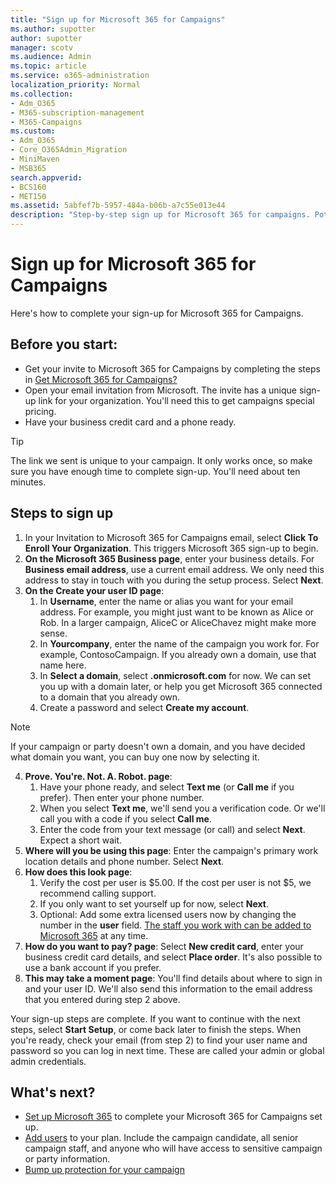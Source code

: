 ```yaml
---
title: "Sign up for Microsoft 365 for Campaigns"
ms.author: supotter
author: supotter
manager: scotv
ms.audience: Admin
ms.topic: article
ms.service: o365-administration
localization_priority: Normal
ms.collection: 
- Adm_O365
- M365-subscription-management 
- M365-Campaigns
ms.custom:
- Adm_O365
- Core_O365Admin_Migration
- MiniMaven
- MSB365
search.appverid:
- BCS160
- MET150
ms.assetid: 5abfef7b-5957-484a-b06b-a7c55e013e44
description: "Step-by-step sign up for Microsoft 365 for campaigns. Potect your campaign from cybersecurity threats to email, data, and communication."
---
```


# Sign up for Microsoft 365 for Campaigns 

Here's how to complete your sign-up for Microsoft 365 for Campaigns.

## Before you start: 
- Get your invite to Microsoft 365 for Campaigns by completing the steps in [Get Microsoft 365 for Campaigns?](get-microsoft-365-campaigns.md#get-microsoft-365-for-campaigns) 
- Open your email invitation from Microsoft. The invite has a unique sign-up link for your organization. You'll need this to get campaigns special pricing.
- Have your business credit card and a phone ready. 

> [!TIP]
> The link we sent is unique to your campaign. It only works once, so make sure you have enough time to complete sign-up. You'll need about ten minutes. 

## Steps to sign up 

1. In your Invitation to Microsoft 365 for Campaigns email, select **Click To Enroll Your Organization**. This triggers Microsoft 365 sign-up to begin.
2. **On the Microsoft 365 Business page**, enter your business details. For **Business email address**, use a current email address. We only need this address to stay in touch with you during the setup process. Select **Next**.
3. **On the Create your user ID page**:
    1. In **Username**, enter the name or alias you want for your email address. For example, you might just want to be known as Alice or Rob. In a larger campaign, AliceC or AliceChavez might make more sense.
    2. In **Yourcompany**, enter the name of the campaign you work for. For example, ContosoCampaign. If you already own a domain, use that name here. 
    3. In **Select a domain**, select **.onmicrosoft.com** for now. We can set you up with a domain later, or help you get Microsoft 365 connected to a domain that you already own.
    4. Create a password and select **Create my account**. 
> [!NOTE]
> If your campaign or party doesn't own a domain, and you have decided what domain you want, you can buy one now by selecting it.

4. **Prove. You're. Not. A. Robot. page**:
    1. Have your phone ready, and select **Text me** (or **Call me** if you prefer). Then enter your phone number. 
    2. When you select **Text me**, we'll send you a verification code. Or we'll call you with a code if you select **Call me**.
    3. Enter the code from your text message (or call) and select **Next**. Expect a short wait. 
5. **Where will you be using this page**: Enter the campaign's primary work location details and phone number. Select **Next**.
6. **How does this look page**:
    1. Verify the cost per user is $5.00. If the cost per user is not $5, we recommend calling support.
    2. If you only want to set yourself up for now, select **Next**. 
    3. Optional: Add some extra licensed users now by changing the number in the **user** field. [The staff you work with can be added to Microsoft 365](../business/add-users-m365b.md?toc=/microsoft-365/campaigns/toc.json) at any time.
7. **How do you want to pay? page**: Select **New credit card**, enter your business credit card details, and select **Place order**. It's also possible to use a bank account if you prefer.
8. **This may take a moment page**: You'll find details about where to sign in and your user ID. We'll also send this information to the email address that you entered during step 2 above.

Your sign-up steps are complete. 
If you want to continue with the next steps, select **Start Setup**, or come back later to finish the steps. When you're ready, check your email (from step 2) to find your user name and password so you can log in next time. 
These are called your admin or global admin credentials.

## What's next?
- [Set up Microsoft 365](../business/set-up.md?toc=/microsoft-365/campaigns/toc.json) to complete your Microsoft 365 for Campaigns set up. 
- [Add users](../business/add-users-m365b.md?toc=/microsoft-365/campaigns/toc.json) to your plan. Include the campaign candidate, all senior campaign staff, and anyone who will have access to sensitive campaign or party information.
- [Bump up protection for your campaign](m365-campaigns-protect-admin-accounts.md)



